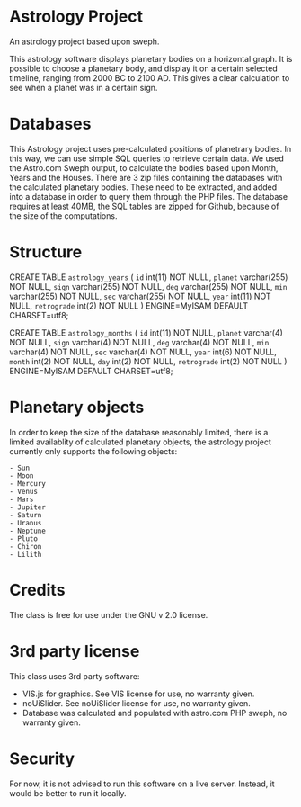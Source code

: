 # Astrology Project
An astrology project based upon sweph.

This astrology software displays planetary bodies on a horizontal graph. It is possible to choose a planetary body, and display it on a certain selected timeline, ranging from 2000 BC to 2100 AD. This gives a clear calculation to see when a planet was in a certain sign.

# Databases
This Astrology project uses pre-calculated positions of planetrary bodies. In this way, we can use simple SQL queries to retrieve certain data. We used the Astro.com Sweph output, to calculate the bodies based upon Month, Years and the Houses. There are 3 zip files containing the databases with the calculated planetary bodies. These need to be extracted, and added into a database in order to query them through the PHP files. The database requires at least 40MB, the SQL tables are zipped for Github, because of the size of the computations.

# Structure

CREATE TABLE `astrology_years` (
  `id` int(11) NOT NULL,
  `planet` varchar(255) NOT NULL,
  `sign` varchar(255) NOT NULL,
  `deg` varchar(255) NOT NULL,
  `min` varchar(255) NOT NULL,
  `sec` varchar(255) NOT NULL,
  `year` int(11) NOT NULL,
  `retrograde` int(2) NOT NULL
) ENGINE=MyISAM DEFAULT CHARSET=utf8;

CREATE TABLE `astrology_months` (
  `id` int(11) NOT NULL,
  `planet` varchar(4) NOT NULL,
  `sign` varchar(4) NOT NULL,
  `deg` varchar(4) NOT NULL,
  `min` varchar(4) NOT NULL,
  `sec` varchar(4) NOT NULL,
  `year` int(6) NOT NULL,
  `month` int(2) NOT NULL,
  `day` int(2) NOT NULL,
  `retrograde` int(2) NOT NULL
) ENGINE=MyISAM DEFAULT CHARSET=utf8;

# Planetary objects

In order to keep the size of the database reasonably limited, there is a limited availablity of calculated planetary objects, the astrology project currently only supports the following objects: 

	- Sun
	- Moon
	- Mercury
	- Venus
	- Mars
	- Jupiter
	- Saturn
	- Uranus
	- Neptune
	- Pluto
	- Chiron
	- Lilith

# Credits
The class is free for use under the GNU v 2.0 license.

# 3rd party license
This class uses 3rd party software: 

- VIS.js for graphics. See VIS license for use, no warranty given.
- noUiSlider. See noUiSlider license for use, no warranty given.
- Database was calculated and populated with astro.com PHP sweph, no warranty given.

# Security
For now, it is not advised to run this software on a live server. Instead, it would be better to run it locally.
